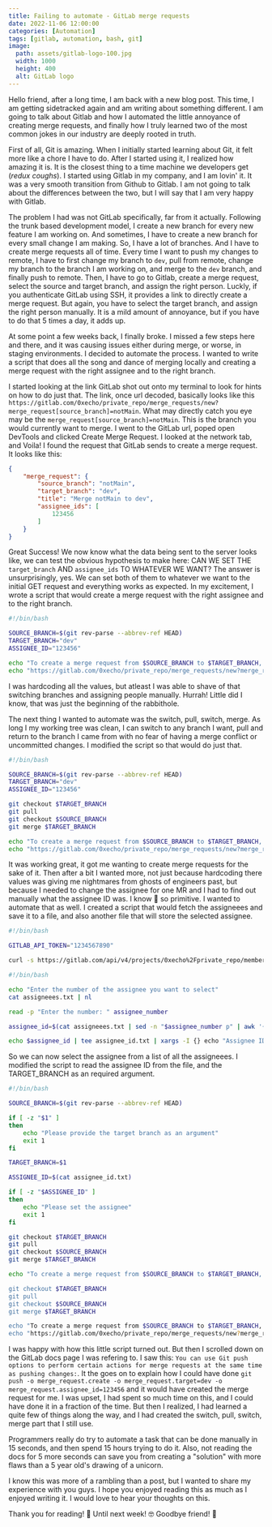 ```yaml
---
title: Failing to automate - GitLab merge requests 
date: 2022-11-06 12:00:00
categories: [Automation] 
tags: [gitlab, automation, bash, git]
image:
  path: assets/gitlab-logo-100.jpg
  width: 1000
  height: 400
  alt: GitLab logo
--- 
```

Hello friend, after a long time, I am back with a new blog post. This time, I am getting sidetracked again and am writing about something different. I am going to talk about Gitlab and how I automated the little annoyance of creating merge requests, and finally how I truly learned two of the most common jokes in our industry are deeply rooted in truth. 

First of all, Git is amazing. When I initially started learning about Git, it felt more like a chore I have to do. After I started using it, I realized how amazing it is. It is the closest thing to a time machine we developers get (*redux coughs*). I started using Gitlab in my company, and I am lovin' it. It was a very smooth transition from Github to Gitlab. I am not going to talk about the differences between the two, but I will say that I am very happy with Gitlab.

The problem I had was not GitLab specifically, far from it actually. Following the trunk based development model, I create a new branch for every new feature I am working on. And sometimes, I have to create a new branch for every small change I am making. So, I have a lot of branches. And I have to create merge requests all of time. Every time I want to push my changes to remote, I have to first change my branch to `dev`, pull from remote, change my branch to the branch I am working on, and merge to the `dev` branch, and finally push to remote. Then, I have to go to Gitlab, create a merge request, select the source and target branch, and assign the right person. Luckly, if you authenticate GitLab using SSH, it provides a link to directly create a merge request. But again, you have to select the target branch, and assign the right person manually. It is a mild amount of annoyance, but if you have to do that 5 times a day, it adds up. 

At some point a few weeks back, I finally broke. I missed a few steps here and there, and it was causing issues either during merge, or worse, in staging environments. I decided to automate the process. I wanted to write a script that does all the song and dance of merging locally and creating a merge request with the right assignee and to the right branch.    

I started looking at the link GitLab shot out onto my terminal to look for hints on how to do just that. The link, once url decoded, basically looks like this `https://gitlab.com/0xecho/private_repo/merge_requests/new?merge_request[source_branch]=notMain`. What may directly catch you eye may be the `merge_request[source_branch]=notMain`. This is the branch you would currently want to merge. I went to the GitLab url, poped open DevTools and clicked Create Merge Request. I looked at the network tab, and Voila! I found the request that GitLab sends to create a merge request. It looks like this:

```json
{
    "merge_request": {
        "source_branch": "notMain",
        "target_branch": "dev",
        "title": "Merge notMain to dev",
        "assignee_ids": [
            123456
        ]
    }
}
```

Great Success! We now know what the data being sent to the server looks like, we can test the obvious hypothesis to make here: CAN WE SET THE `target_branch` AND `assignee_ids` TO WHATEVER WE WANT? The answer is unsurprisingly, yes. We can set both of them to whatever we want to the initial GET request and everything works as expected. In my excitement, I wrote a script that would create a merge request with the right assignee and to the right branch. 

```bash
#!/bin/bash

SOURCE_BRANCH=$(git rev-parse --abbrev-ref HEAD)
TARGET_BRANCH="dev"
ASSIGNEE_ID="123456"

echo "To create a merge request from $SOURCE_BRANCH to $TARGET_BRANCH, go to:"
echo "https://gitlab.com/0xecho/private_repo/merge_requests/new?merge_request[source_branch]="$SOURCE_BRANCH"&merge_request[target_branch]="$TARGET_BRANCH"&merge_request[assignee_ids][]="$ASSIGNEE_ID
```

I was hardcoding all the values, but atleast I was able to shave of that switching branches and assigning people manually. Hurrah! Little did I know, that was just the beginning of the rabbithole.

The next thing I wanted to automate was the switch, pull, switch, merge. As long I my working tree was clean, I can switch to any branch I want, pull and return to the branch I came from with no fear of having a merge conflict or uncommitted changes. I modified the script so that would do just that. 

```bash
#!/bin/bash

SOURCE_BRANCH=$(git rev-parse --abbrev-ref HEAD)
TARGET_BRANCH="dev"
ASSIGNEE_ID="123456"

git checkout $TARGET_BRANCH
git pull
git checkout $SOURCE_BRANCH
git merge $TARGET_BRANCH

echo "To create a merge request from $SOURCE_BRANCH to $TARGET_BRANCH, go to:"
echo "https://gitlab.com/0xecho/private_repo/merge_requests/new?merge_request[source_branch]="$SOURCE_BRANCH"&merge_request[target_branch]="$TARGET_BRANCH"&merge_request[assignee_ids][]="$ASSIGNEE_ID
```

It was working great, it got me wanting to create merge requests for the sake of it. Then after a bit I wanted more, not just because hardcoding there values was giving me nightmares from ghosts of engineers past, but because I needed to change the assignee for one MR and I had to find out manually what the assignee ID was. I know 🙈 so primitive. I wanted to automate that as well. I created a script that would fetch the assigneees and save it to a file, and also another file that will store the selected assignee.

```bash
#!/bin/bash

GITLAB_API_TOKEN="1234567890"

curl -s https://gitlab.com/api/v4/projects/0xecho%2Fprivate_repo/members/all -H "PRIVATE-TOKEN: $GITLAB_API_TOKEN" | jq -r '.[] | .name + " " + .id' > assigneees.txt
```

```bash
#!/bin/bash

echo "Enter the number of the assignee you want to select"
cat assigneees.txt | nl 

read -p "Enter the number: " assignee_number

assignee_id=$(cat assigneees.txt | sed -n "$assignee_number p" | awk '{print $2}')

echo $assignee_id | tee assignee_id.txt | xargs -I {} echo "Assignee ID set to {}"

```
So we can now select the assignee from a list of all the assigneees. I modified the script to read the assignee ID from the file, and the TARGET_BRANCH as an required argument.

```bash
#!/bin/bash

SOURCE_BRANCH=$(git rev-parse --abbrev-ref HEAD)

if [ -z "$1" ]
then
    echo "Please provide the target branch as an argument"
    exit 1
fi

TARGET_BRANCH=$1

ASSIGNEE_ID=$(cat assignee_id.txt)

if [ -z "$ASSIGNEE_ID" ]
then
    echo "Please set the assignee"
    exit 1
fi

git checkout $TARGET_BRANCH
git pull
git checkout $SOURCE_BRANCH
git merge $TARGET_BRANCH

echo "To create a merge request from $SOURCE_BRANCH to $TARGET_BRANCH, go to

git checkout $TARGET_BRANCH
git pull
git checkout $SOURCE_BRANCH
git merge $TARGET_BRANCH

echo "To create a merge request from $SOURCE_BRANCH to $TARGET_BRANCH, go to:"
echo "https://gitlab.com/0xecho/private_repo/merge_requests/new?merge_request[source_branch]="$SOURCE_BRANCH"&merge_request[target_branch]="$TARGET_BRANCH"&merge_request[assignee_ids][]="$ASSIGNEE_ID
```

I was happy with how this little script turned out. But then I scrolled down on the GitLab docs page I was refering to. I saw this: `You can use Git push options to perform certain actions for merge requests at the same time as pushing changes:`. It the goes on to explain how I could have done `git push -o merge_request.create -o merge_request.target=dev -o merge_request.assignee_id=123456` and it would have created the merge request for me. I was upset, I had spent so much time on this, and I could have done it in a fraction of the time. But then I realized, I had learned a quite few of things along the way, and I had created the switch, pull, switch, merge part that I still use.

Programmers really do try to automate a task that can be done manually in 15 seconds, and then spend 15 hours trying to do it. Also, not reading the docs for 5 more seconds can save you from creating a "solution" with more flaws than a 5 year old's drawing of a unicorn.

I know this was more of a rambling than a post, but I wanted to share my experience with you guys. I hope you enjoyed reading this as much as I enjoyed writing it. I would love to hear your thoughts on this.  

Thank you for reading! 🙏 Until next week! 🤓 Goodbye friend! 👋
